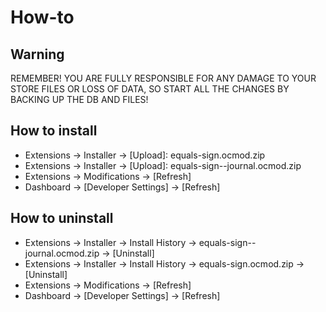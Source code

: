 # How-to

## Warning
REMEMBER! YOU ARE FULLY RESPONSIBLE FOR ANY DAMAGE TO YOUR STORE FILES
OR LOSS OF DATA, SO START ALL THE CHANGES BY BACKING UP THE DB AND FILES!

## How to install
* Extensions → Installer → [Upload]: equals-sign.ocmod.zip
* Extensions → Installer → [Upload]: equals-sign--journal.ocmod.zip
* Extensions → Modifications → [Refresh]
* Dashboard → [Developer Settings] → [Refresh]

## How to uninstall
* Extensions → Installer → Install History → equals-sign--journal.ocmod.zip → [Uninstall]
* Extensions → Installer → Install History → equals-sign.ocmod.zip → [Uninstall]
* Extensions → Modifications → [Refresh]
* Dashboard → [Developer Settings] → [Refresh]
